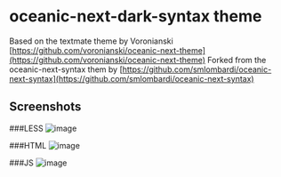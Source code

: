 # oceanic-next-dark-syntax theme

Based on the textmate theme by Voronianski [https://github.com/voronianski/oceanic-next-theme](https://github.com/voronianski/oceanic-next-theme)
Forked from the oceanic-next-syntax them by [https://github.com/smlombardi/oceanic-next-syntax](https://github.com/smlombardi/oceanic-next-syntax)

## Screenshots

###LESS
![image](https://raw.githubusercontent.com/riophae/oceanic-next-dark-syntax/master/screenshots/less.png)

###HTML
![image](https://raw.githubusercontent.com/riophae/oceanic-next-dark-syntax/master/screenshots/html.png)

###JS
![image](https://raw.githubusercontent.com/riophae/oceanic-next-dark-syntax/master/screenshots/js.png)
